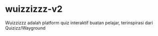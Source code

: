 # wuizzizzz-v2
Wuizzizzz adalah platform quiz interaktif buatan pelajar, terinspirasi dari Quizizz/Wayground
